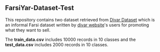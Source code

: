 ## FarsiYar-Dataset-Test

This repository contains two dataset retrieved from [Divar Dataset](https://research.cafebazaar.ir/visage/divar_datasets/) which is an informal Farsi dataset written by [divar website](https://divar.ir)'s users for promoting what they want to sell.

The **train_data.csv** includes 10000 records in 10 classes and the **test_data.csv** includes 2000 records in 10 classes.
